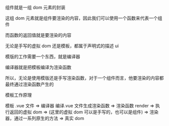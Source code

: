 组件就是一组 dom 元素的封装

这组 dom 元素就是组件要渲染的内容，因此我们可以使用一个函数来代表一个组件

而函数的返回值就是要渲染的内容

无论是手写的虚拟 dom
还是模板，都属于声明式的描述 ui

模版的工作需要一个东西，就是编译器

编译器就是把模板编译为渲染函数

所以，无论是使用模版还是手写渲染函数，对于一个组件而言，他要渲染的内容都最终通过渲染函数产生的

模板工作原理

模板 .vue 文件 => 编译器 编译.vue 文件生成渲染函数 => 渲染函数 render => 执行返回的虚拟 dom => (这里的虚拟 dom 可以是手写的，也可以是组件)
=> 渲染器，通过一系列原生的方法 => 真实 dom
